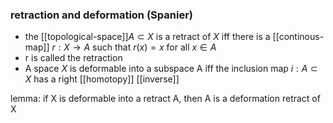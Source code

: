 ### retraction and deformation (Spanier)

- the [[topological-space]]$A \subset X$ is a retract of $X$ iff there is a [[continous-map]] $r:X \rightarrow A$ such that $r(x) = x$ for all $x\in A$
- r is called the retraction
- A space $X$ is deformable into a subspace A iff the inclusion map $i: A\subset X$ has a right [[homotopy]] [[inverse]]

lemma: if X is deformable into a retract A, then A is a deformation retract of X